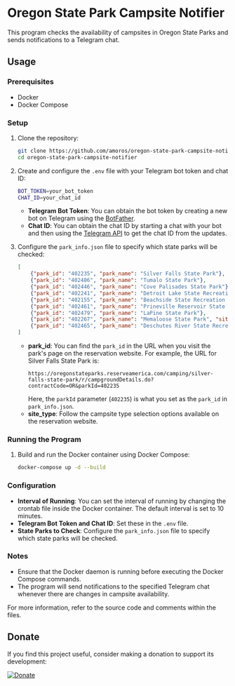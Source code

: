 # Oregon State Park Campsite Notifier

This program checks the availability of campsites in Oregon State Parks and sends notifications to a Telegram chat.

## Usage

### Prerequisites

- Docker
- Docker Compose

### Setup

1. Clone the repository:
    ```sh
    git clone https://github.com/amoros/oregon-state-park-campsite-notifier.git
    cd oregon-state-park-campsite-notifier
    ```

2. Create and configure the `.env` file with your Telegram bot token and chat ID:
    ```sh
    BOT_TOKEN=your_bot_token
    CHAT_ID=your_chat_id
    ```

    - **Telegram Bot Token**: You can obtain the bot token by creating a new bot on Telegram using the [BotFather](https://core.telegram.org/bots#botfather).
    - **Chat ID**: You can obtain the chat ID by starting a chat with your bot and then using the [Telegram API](https://api.telegram.org/bot<YOUR_BOT_TOKEN>/getUpdates) to get the chat ID from the updates.

3. Configure the `park_info.json` file to specify which state parks will be checked:
    ```json
    [
        {"park_id": "402235", "park_name": "Silver Falls State Park"},
        {"park_id": "402486", "park_name": "Tumalo State Park"},
        {"park_id": "402446", "park_name": "Cove Palisades State Park"},
        {"park_id": "402241", "park_name": "Detroit Lake State Recreation Area"},
        {"park_id": "402155", "park_name": "Beachside State Recreation Site"},
        {"park_id": "402461", "park_name": "Prineville Reservoir State Park"},
        {"park_id": "402479", "park_name": "LaPine State Park"},
        {"park_id": "402267", "park_name": "Memaloose State Park", "site_type": "TENT SITE"},
        {"park_id": "402465", "park_name": "Deschutes River State Recreation Area", "site_type": "PRIMITIVE"}
    ]
    ```

    - **park_id**: You can find the `park_id` in the URL when you visit the park's page on the reservation website. For example, the URL for Silver Falls State Park is:
      ```
      https://oregonstateparks.reserveamerica.com/camping/silver-falls-state-park/r/campgroundDetails.do?contractCode=OR&parkId=402235
      ```
      Here, the `parkId` parameter (`402235`) is what you set as the `park_id` in `park_info.json`.
    - **site_type**: Follow the campsite type selection options available on the reservation website.

### Running the Program

1. Build and run the Docker container using Docker Compose:
    ```sh
    docker-compose up -d --build
    ```

### Configuration

- **Interval of Running**: You can set the interval of running by changing the crontab file inside the Docker container. The default interval is set to 10 minutes.
- **Telegram Bot Token and Chat ID**: Set these in the `.env` file.
- **State Parks to Check**: Configure the `park_info.json` file to specify which state parks will be checked.

### Notes

- Ensure that the Docker daemon is running before executing the Docker Compose commands.
- The program will send notifications to the specified Telegram chat whenever there are changes in campsite availability.

For more information, refer to the source code and comments within the files.

## Donate

If you find this project useful, consider making a donation to support its development:

[![Donate](https://img.shields.io/badge/Donate-PayPal-blue.svg)](https://www.paypal.com/donate/?business=YUHM53ZPKE6WN&no_recurring=0&item_name=Support+the+Developer%21+%E2%98%95+Buy+me+a+coffee+and+help+fuel+more+great+work%21&currency_code=USD)